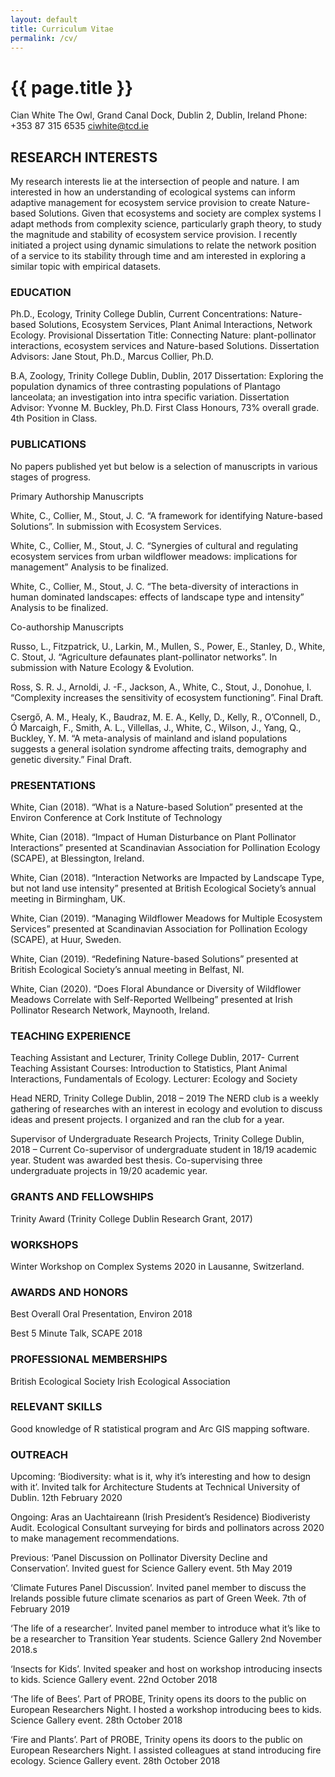 ```yaml
---
layout: default
title: Curriculum Vitae
permalink: /cv/
---
```


# {{ page.title }}

Cian White
The Owl, 
Grand Canal Dock, Dublin 2, Dublin, Ireland 
Phone: +353 87 315 6535 
ciwhite@tcd.ie

## RESEARCH INTERESTS

My research interests lie at the intersection of people and nature. I am interested in how an understanding of ecological systems can inform adaptive management for ecosystem service provision to create Nature-based Solutions. Given that ecosystems and society are complex systems I adapt methods from complexity science, particularly graph theory, to study the magnitude and stability of ecosystem service provision. I recently initiated a project using dynamic simulations to relate the network position of a service to its stability through time and am interested in exploring a similar topic with empirical datasets.

### EDUCATION

Ph.D., Ecology, Trinity College Dublin, Current
Concentrations: Nature-based Solutions, Ecosystem Services, Plant Animal Interactions, Network Ecology.
Provisional Dissertation Title: Connecting Nature: plant-pollinator interactions, ecosystem services and Nature-based Solutions. 
Dissertation Advisors: Jane Stout, Ph.D., Marcus Collier, Ph.D.

B.A, Zoology, Trinity College Dublin, Dublin, 2017
Dissertation: Exploring the population dynamics of three contrasting populations of Plantago lanceolata; an investigation into intra specific variation.
Dissertation Advisor: Yvonne M. Buckley, Ph.D.
First Class Honours, 73% overall grade. 4th Position in Class.


### PUBLICATIONS

No papers published yet but below is a selection of manuscripts in various stages of progress.

Primary Authorship Manuscripts

White, C., Collier, M., Stout, J. C. “A framework for identifying Nature-based Solutions”. In submission with Ecosystem Services.

White, C., Collier, M., Stout, J. C. “Synergies of cultural and regulating ecosystem services from urban wildflower meadows: implications for management” Analysis to be finalized.

White, C., Collier, M., Stout, J. C. “The beta-diversity of interactions in human dominated landscapes: effects of landscape type and intensity” Analysis to be finalized.

Co-authorship Manuscripts

Russo, L., Fitzpatrick, U., Larkin, M., Mullen, S., Power, E., Stanley, D., White, C. Stout, J. “Agriculture defaunates plant-pollinator networks”. In submission with Nature Ecology & Evolution.

Ross, S. R. J., Arnoldi, J. -F., Jackson, A., White, C., Stout, J., Donohue, I. “Complexity increases the sensitivity of ecosystem functioning”. Final Draft.

Csergő, A. M., Healy, K., Baudraz, M. E. A., Kelly, D., Kelly, R., O’Connell, D., Ó Marcaigh, F., Smith, A. L., Villellas, J., White, C., Wilson, J., Yang, Q., Buckley, Y. M.  “A meta-analysis of mainland and island populations suggests a general isolation syndrome affecting traits, demography and genetic diversity.” Final Draft.


 ### PRESENTATIONS

White, Cian (2018). “What is a Nature-based Solution” presented at the Environ Conference at Cork Institute of Technology

White, Cian (2018). “Impact of Human Disturbance on Plant Pollinator Interactions” presented at Scandinavian Association for Pollination Ecology (SCAPE), at Blessington, Ireland.

White, Cian (2018). “Interaction Networks are Impacted by Landscape Type, but not land use intensity” presented at British Ecological Society’s annual meeting in Birmingham, UK.

White, Cian (2019). “Managing Wildflower Meadows for Multiple Ecosystem Services” presented at Scandinavian Association for Pollination Ecology (SCAPE), at Huur, Sweden.

White, Cian (2019). “Redefining Nature-based Solutions” presented at British Ecological Society’s annual meeting in Belfast, NI.

White, Cian (2020). “Does Floral Abundance or Diversity of Wildflower Meadows Correlate with Self-Reported Wellbeing” presented at Irish Pollinator Research Network, Maynooth, Ireland.


### TEACHING EXPERIENCE

Teaching Assistant and Lecturer, Trinity College Dublin, 2017- Current
Teaching Assistant Courses: Introduction to Statistics, Plant Animal Interactions, Fundamentals of Ecology.
Lecturer: Ecology and Society

Head NERD, Trinity College Dublin, 2018 – 2019
The NERD club is a weekly gathering of researches with an interest in ecology and evolution to discuss ideas and present projects. I organized and ran the club for a year.

Supervisor of Undergraduate Research Projects, Trinity College Dublin, 2018 – Current
Co-supervisor of undergraduate student in 18/19 academic year. Student was awarded best thesis.
Co-supervising three undergraduate projects in 19/20 academic year.


### GRANTS AND FELLOWSHIPS

Trinity Award (Trinity College Dublin Research Grant, 2017)


### WORKSHOPS

Winter Workshop on Complex Systems 2020 in Lausanne, Switzerland.


### AWARDS AND HONORS

Best Overall Oral Presentation, Environ 2018

Best 5 Minute Talk, SCAPE 2018


### PROFESSIONAL MEMBERSHIPS

British Ecological Society
Irish Ecological Association


### RELEVANT SKILLS

Good knowledge of R statistical program and Arc GIS mapping software.


### OUTREACH

Upcoming: 
‘Biodiversity: what is it, why it’s interesting and how to design with it’. Invited talk for Architecture Students at Technical University of Dublin. 12th February 2020

Ongoing:
Aras an Uachtaireann (Irish President’s Residence) Biodiveristy Audit. Ecological Consultant surveying for birds and pollinators across 2020 to make management recommendations.

Previous: 
‘Panel Discussion on Pollinator Diversity Decline and Conservation’. Invited guest for Science Gallery event. 5th May 2019

‘Climate Futures Panel Discussion’. Invited panel member to discuss the Irelands possible future climate scenarios as part of Green Week. 7th of February 2019

‘The life of a researcher’. Invited panel member to introduce what it’s like to be a researcher to Transition Year students. Science Gallery 2nd November 2018.s

‘Insects for Kids’. Invited speaker and host on workshop introducing insects to kids. Science Gallery event. 22nd October 2018

‘The life of Bees’. Part of PROBE, Trinity opens its doors to the public on European Researchers Night. I hosted a workshop introducing bees to kids. Science Gallery event. 28th October 2018

‘Fire and Plants’. Part of PROBE, Trinity opens its doors to the public on European Researchers Night. I assisted colleagues at stand introducing fire ecology. Science Gallery event. 28th October 2018



